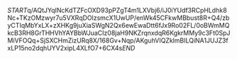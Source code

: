 $START$q/AQtJYqINcKdTZFcOXD93pPZgT4m1LXVbj6/iJ0iYUdf3RCpHLdhk8Nc+TKzOMzwyr7u5VXRqDOlzsmcX1UwUP/enWk45CFkwMBbust8R+Q4/zbyCTIqMbYxLX+zXHKg9juXiaSWgN2Qx6ewEwaDtt6fJx9Ro02FL/0oBWmMQkcB3RH8GrTHHVhYAYBbWJuaCIz08jaH9NKZrqnxdqR6KgkrMMy9c3Ft0SpJMiVFOQq+SjSXCHmZizURq8X/168Gv+Nqp/AKguhVIQZklmBILQiNA1JUJZ3fxLP15no2dqhUYV2xipL4XLfO7+6CX4s$END$
